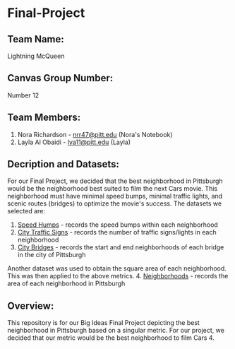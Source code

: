 # Final-Project

## Team Name:
Lightning McQueen

## Canvas Group Number:
Number 12

## Team Members:
1. Nora Richardson - nrr47@pitt.edu (Nora's Notebook)
2. Layla Al Obaidi - lya11@pitt.edu (Layla)

## Decription and Datasets:
For our Final Project, we decided that the best neighborhood in Pittsburgh would be the neighborhood best suited to film the next Cars movie. This neighborhood must have minimal speed bumps, minimal traffic lights, and scenic routes (bridges) to optimize the movie's success. The datasets we selected are:
1. [Speed Humps](https://data.wprdc.org/dataset/city-of-pittsburgh-speed-humps/resource/37b2ac41-ae8e-4de1-8405-157e05dc3640) - records the speed bumps within each neighborhood
2. [City Traffic Signs](https://data.wprdc.org/dataset/city-traffic-signs/resource/d078a6b5-83a3-4723-a3a9-5371cfe1cc0c) - records the number of traffic signs/lights in each neighborhood
3. [City Bridges](https://data.wprdc.org/dataset/city-of-pittsburgh-bridges/resource/23f675e5-f745-49c1-8fa0-c5bc35c25184) - records the start and end neighborhoods of each bridge in the city of Pittsburgh

Another dataset was used to obtain the square area of each neighborhood. This was then applied to the above metrics.
4. [Neighborhoods](https://data.wprdc.org/dataset/neighborhoods2/resource/668d7238-cfd2-492e-b397-51a6e74182ff) - records the area of each neighborhood in Pittsburgh

## Overview:
This repository is for our Big Ideas Final Project depicting the best neighborhood in Pittsburgh based on a singular metric. For our project, we decided that our metric would be the best neighborhood to film Cars 4.

